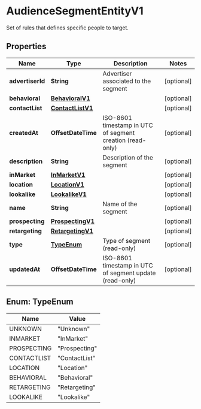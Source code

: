 

# AudienceSegmentEntityV1

Set of rules that defines specific people to target.

## Properties

| Name | Type | Description | Notes |
|------------ | ------------- | ------------- | -------------|
|**advertiserId** | **String** | Advertiser associated to the segment |  [optional] |
|**behavioral** | [**BehavioralV1**](BehavioralV1.md) |  |  [optional] |
|**contactList** | [**ContactListV1**](ContactListV1.md) |  |  [optional] |
|**createdAt** | **OffsetDateTime** | ISO-8601 timestamp in UTC of segment creation (read-only) |  [optional] |
|**description** | **String** | Description of the segment |  [optional] |
|**inMarket** | [**InMarketV1**](InMarketV1.md) |  |  [optional] |
|**location** | [**LocationV1**](LocationV1.md) |  |  [optional] |
|**lookalike** | [**LookalikeV1**](LookalikeV1.md) |  |  [optional] |
|**name** | **String** | Name of the segment |  [optional] |
|**prospecting** | [**ProspectingV1**](ProspectingV1.md) |  |  [optional] |
|**retargeting** | [**RetargetingV1**](RetargetingV1.md) |  |  [optional] |
|**type** | [**TypeEnum**](#TypeEnum) | Type of segment (read-only) |  [optional] |
|**updatedAt** | **OffsetDateTime** | ISO-8601 timestamp in UTC of segment update (read-only) |  [optional] |



## Enum: TypeEnum

| Name | Value |
|---- | -----|
| UNKNOWN | &quot;Unknown&quot; |
| INMARKET | &quot;InMarket&quot; |
| PROSPECTING | &quot;Prospecting&quot; |
| CONTACTLIST | &quot;ContactList&quot; |
| LOCATION | &quot;Location&quot; |
| BEHAVIORAL | &quot;Behavioral&quot; |
| RETARGETING | &quot;Retargeting&quot; |
| LOOKALIKE | &quot;Lookalike&quot; |



